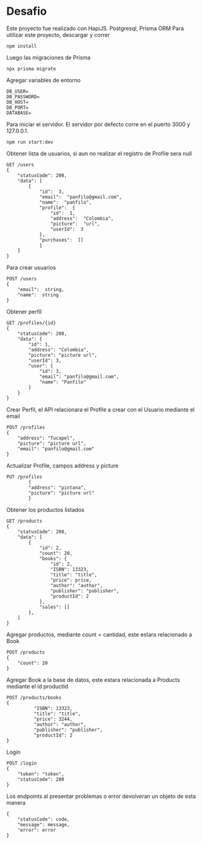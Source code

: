 # Desafio

Este proyecto fue realizado con HapiJS. Postgresql, Prisma ORM
Para utilizar este proyecto, descargar y correr

    npm install

Luego las migraciones de Prisma

    npx prisma migrate

Agregar variables de entorno

    DB_USER=
    DB_PASSWORD=
    DB_HOST=
    DB_PORT=
    DATABASE=

Para iniciar el servidor. El servidor por defecto corre en el puerto 3000 y 127.0.0.1.

    npm run start:dev

Obtener lista de usuarios, si aun no realizar el registro de Profile sera null

    GET /users
    {
        "statusCode": 200,
        "data": [
    	    {
    		    "id":  3,
    		    "email":  "panfilo@gmail.com",
    		    "name":  "panfilo",
    		    "profile":  {
    			    "id":  1,
    			    "address":  "Colombia",
    				"picture":  "url",
    			    "userId":  3
    		    },
    		    "purchases":  []
    		    }
    	]
    }

Para crear usuarios

    POST /users
    {
        "email":  string,
        "name":  string
    }

Obtener perfil

    GET /profiles/{id}
    {
        "statusCode": 200,
        "data": {
            "id": 1,
            "address": "Colombia",
            "picture": "picture url",
            "userId": 3,
            "user": {
                "id": 3,
                "email": "panfilo@gmail.com",
                "name": "Panfilo"
            }
        }
    }

Crear Perfil, el API relacionara el Profile a crear con el Usuario mediante el email

    POST /profiles
    {
        "address": "Tucapel",
        "picture": "picture url",
        "email": "panfilo@gmail.com"
    }

Actualizar Profile, campos address y picture

    PUT /profiles
    		{
            "address": "pintana",
            "picture": "picture url"
            }

Obtener los productos listados

    GET /products
    {
        "statusCode": 200,
        "data": [
            {
                "id": 2,
                "count": 20,
                "books": {
                    "id": 2,
                    "ISBN": 13323,
                    "title": "title",
                    "price": price,
                    "author": "author",
                    "publisher": "publisher",
                    "productId": 2
                },
                "sales": []
            },
        ]
    }

Agregar productos, mediante count = cantidad, este estara relacionado a Book

    POST /products
    {
        "count": 20
    }

Agregar Book a la base de datos, este estara relacionada a Products mediante el id productId

    POST /products/books
    {
              "ISBN": 13323,
              "title": "title",
              "price": 3244,
              "author": "author",
              "publisher": "publisher",
              "productId": 2
    }

Login

    POST /login
    {
        "token": "token",
        "statusCode": 200
    }

Los endpoints al presentar problemas o error devolveran un objeto de esta manera

    {
    	"statusCode": code,
    	"message": message,
    	"error": error
    }
